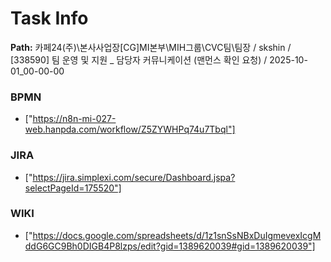 # Task Info

**Path:** 카페24(주)\본사사업장\[CG]MI본부\MIH그룹\CVC팀\팀장 / skshin / [338590] 팀 운영 및 지원 _ 담당자 커뮤니케이션 (맨먼스 확인 요청) / 2025-10-01_00-00-00

### BPMN
- ["https://n8n-mi-027-web.hanpda.com/workflow/Z5ZYWHPq74u7Tbql"]

### JIRA
- ["https://jira.simplexi.com/secure/Dashboard.jspa?selectPageId=175520"]

### WIKI
- ["https://docs.google.com/spreadsheets/d/1z1snSsNBxDuIgmevexIcgMddG6GC9Bh0DIGB4P8lzps/edit?gid=1389620039#gid=1389620039"]

